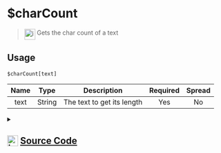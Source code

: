 # $charCount
> <img align="top" src="https://upload.wikimedia.org/wikipedia/commons/thumb/e/e4/Infobox_info_icon.svg/160px-Infobox_info_icon.svg.png?20150409153300" alt="image" width="25" height="auto"> Gets the char count of a text
## Usage
```
$charCount[text]
```
| Name | Type | Description | Required | Spread
| :---: | :---: | :---: | :---: | :---: |
text | String | The text to get its length | Yes | No
<details>
<summary>
    
## <img align="top" src="https://cdn4.iconfinder.com/data/icons/iconsimple-logotypes/512/github-512.png" alt="image" width="25" height="auto">  [Source Code](https://github.com/tryforge/ForgeScript-V2/blob/main/src/native/charCount.ts)
    
</summary>
    
```ts
import { ArgType, NativeFunction, Return } from "../structures"

export default new NativeFunction({
    name: "$charCount",
    version: "1.0.0",
    description: "Gets the char count of a text",
    brackets: true,
    unwrap: true,
    args: [
        {
            name: "text",
            description: "The text to get its length",
            rest: false,
            type: ArgType.String,
            required: true,
        },
    ],
    execute(_, [str]) {
        return Return.success(str.length)
    },
})

```
    
</details>